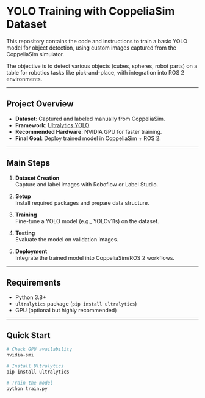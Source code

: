 # YOLO Training with CoppeliaSim Dataset

This repository contains the code and instructions to train a basic YOLO model for object detection, using custom images captured from the CoppeliaSim simulator.

The objective is to detect various objects (cubes, spheres, robot parts) on a table for robotics tasks like pick-and-place, with integration into ROS 2 environments.

---

## Project Overview

- **Dataset**: Captured and labeled manually from CoppeliaSim.
- **Framework**: [Ultralytics YOLO](https://github.com/ultralytics/ultralytics)
- **Recommended Hardware**: NVIDIA GPU for faster training.
- **Final Goal**: Deploy trained model in CoppeliaSim + ROS 2.

---

## Main Steps

1. **Dataset Creation**  
   Capture and label images with Roboflow or Label Studio.

2. **Setup**  
   Install required packages and prepare data structure.

3. **Training**  
   Fine-tune a YOLO model (e.g., YOLOv11s) on the dataset.

4. **Testing**  
   Evaluate the model on validation images.

5. **Deployment**  
   Integrate the trained model into CoppeliaSim/ROS 2 workflows.

---

## Requirements

- Python 3.8+
- `ultralytics` package (`pip install ultralytics`)
- GPU (optional but highly recommended)

---

## Quick Start

```bash
# Check GPU availability
nvidia-smi

# Install Ultralytics
pip install ultralytics

# Train the model
python train.py
